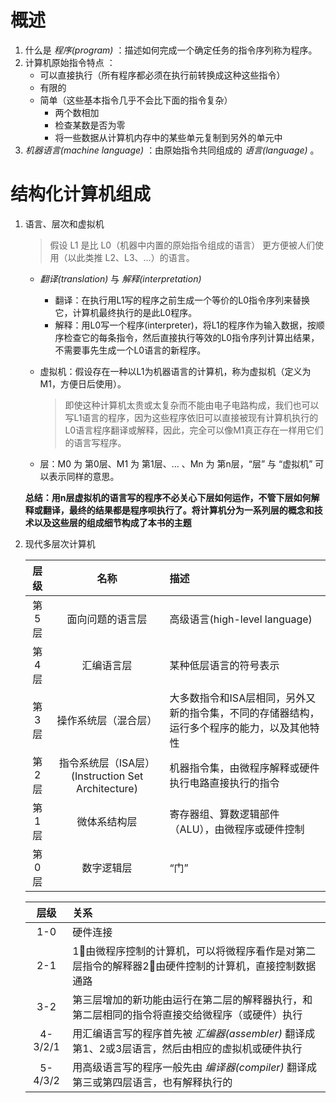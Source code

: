 # 概述
1. 什么是 _程序(program)_ ：描述如何完成一个确定任务的指令序列称为程序。
2. 计算机原始指令特点 ：
    - 可以直接执行（所有程序都必须在执行前转换成这种这些指令）
    - 有限的
    - 简单（这些基本指令几乎不会比下面的指令复杂）
        * 两个数相加
        * 检查某数是否为零
        * 将一些数据从计算机内存中的某些单元复制到另外的单元中
3. _机器语言(machine language)_ ：由原始指令共同组成的 _语言(language)_ 。
# 结构化计算机组成
1. 语言、层次和虚拟机
    > 假设 L1 是比 L0（机器中内置的原始指令组成的语言） 更方便被人们使用（以此类推 L2、L3、...）的语言。

    - _翻译(translation)_ 与 _解释(interpretation)_
    
        * 翻译：在执行用L1写的程序之前生成一个等价的L0指令序列来替换它，计算机最终执行的是此L0程序。
        * 解释：用L0写一个程序(interpreter)，将L1的程序作为输入数据，按顺序检查它的每条指令，然后直接执行等效的L0指令序列计算出结果，不需要事先生成一个L0语言的新程序。
    - 虚拟机：假设存在一种以L1为机器语言的计算机，称为虚拟机（定义为M1，方便日后使用）。
        > 即使这种计算机太贵或太复杂而不能由电子电路构成，我们也可以写L1语言的程序，因为这些程序依旧可以直接被现有计算机执行的L0语言程序翻译或解释，因此，完全可以像M1真正存在一样用它们的语言写程序。

    - 层：M0 为 第0层、M1 为 第1层、... 、Mn 为 第n层，“层” 与 “虚拟机” 可以表示同样的意思。

    __总结：用n层虚拟机的语言写的程序不必关心下层如何运作，不管下层如何解释或翻译，最终的结果都是程序呗执行了。将计算机分为一系列层的概念和技术以及这些层的组成细节构成了本书的主题__

2. 现代多层次计算机

    |   层级     |      名称      |描述|
    |:-------:|:--------------:|:--|
    |   第5层   |面向问题的语言层|高级语言(high-level language)|
    |   第4层   |   汇编语言层   |某种低层语言的符号表示|
    |   第3层   |   操作系统层（混合层）   |大多数指令和ISA层相同，另外又新的指令集，不同的存储器结构，运行多个程序的能力，以及其他特性|
    |   第2层   |   指令系统层（ISA层）(Instruction Set Architecture)   |机器指令集，由微程序解释或硬件执行电路直接执行的指令|
    |   第1层   |   微体系结构层 |寄存器组、算数逻辑部件（ALU），由微程序或硬件控制|
    |   第0层   |   数字逻辑层   |“门”|

    |   层级    |   关系    |
    |:-----------:|:---------|
    |   1-0     |硬件连接|
    |   2-1     |1⃣️由微程序控制的计算机，可以将微程序看作是对第二层指令的解释器2⃣️由硬件控制的计算机，直接控制数据通路|
    |   3-2     |第三层增加的新功能由运行在第二层的解释器执行，和第二层相同的指令将直接交给微程序（或硬件）执行|
    |   4-3/2/1|用汇编语言写的程序首先被 _汇编器(assembler)_ 翻译成第1、2或3层语言，然后由相应的虚拟机或硬件执行|
    |   5-4/3/2|用高级语言写的程序一般先由 _编译器(compiler)_ 翻译成第三或第四层语言，也有解释执行的
